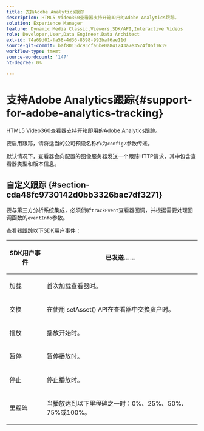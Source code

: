 ```yaml
---
title: 支持Adobe Analytics跟踪
description: HTML5 Video360查看器支持开箱即用的Adobe Analytics跟踪。
solution: Experience Manager
feature: Dynamic Media Classic,Viewers,SDK/API,Interactive Videos
role: Developer,User,Data Engineer,Data Architect
exl-id: 74a69d01-fa58-4d36-8598-992baf6ae11d
source-git-commit: baf8015dc93cfa6be0a841243a7e3524f06f1639
workflow-type: tm+mt
source-wordcount: '147'
ht-degree: 0%

---
```


# 支持Adobe Analytics跟踪{#support-for-adobe-analytics-tracking}

HTML5 Video360查看器支持开箱即用的Adobe Analytics跟踪。

要启用跟踪，请将适当的公司预设名称作为`config2`参数传递。

默认情况下，查看器会向配置的图像服务器发送一个跟踪HTTP请求，其中包含查看器类型和版本信息。

## 自定义跟踪 {#section-cda48fc9730142d0bb3326bac7df3271}

要与第三方分析系统集成，必须侦听`trackEvent`查看器回调，并根据需要处理回调函数的`eventInfo`参数。

<!--
The following code is an example of such handler function:

```javascript {.line-numbers}
var video360Viewer = new s7viewers.Video360Viewer({ 
 "containerId":"s7viewer", 
"params":{ 
 "asset":"Viewers/space_station_360-AVS", 
 "serverurl":"https://s7d9.scene7.com/is/image/", 
 "videoserverurl":"https://s7d9.scene7.com/is/content/" 
}, 
"handlers":{ 
 "trackEvent":function(objID, compClass, instName, timeStamp, eventInfo) { 
  //identify event type 
  var eventType = eventInfo.split(",")[0]; 
  switch (eventType) { 
   case "LOAD": 
    //custom event processing code 
    break; 
   //additional cases for other events 
} 
} 
} 
});
```
-->

查看器跟踪以下SDK用户事件：

<table id="table_5D090E6614974D968E1A93B5727D859C"> 
 <thead> 
  <tr> 
   <th colname="col1" class="entry"> <p>SDK用户事件 </p> </th> 
   <th colname="col2" class="entry"> <p>已发送…… </p> </th> 
  </tr> 
 </thead>
 <tbody> 
  <tr> 
   <td colname="col1"> <p> <span class="codeph">加载</span> </p> </td> 
   <td colname="col2"> <p>首次加载查看器时。 </p> </td> 
  </tr> 
  <tr> 
   <td colname="col1"> <p> <span class="codeph">交换</span> </p> </td> 
   <td colname="col2"> <p>在使用<span class="codeph"> setAsset() </span> API在查看器中交换资产时。 </p> </td> 
  </tr> 
  <tr> 
   <td colname="col1"> <p> <span class="codeph">播放</span> </p> </td> 
   <td colname="col2"> <p>播放开始时。 </p> </td> 
  </tr> 
  <tr> 
   <td colname="col1"> <p> <span class="codeph">暂停</span> </p> </td> 
   <td colname="col2"> <p>暂停播放时。 </p> </td> 
  </tr> 
  <tr> 
   <td colname="col1"> <p> <span class="codeph">停止</span> </p> </td> 
   <td colname="col2"> <p>停止播放时。 </p> </td> 
  </tr> 
  <tr> 
   <td colname="col1"> <p> <span class="codeph">里程碑</span> </p> </td> 
   <td colname="col2"> <p>当播放达到以下里程碑之一时：0%、25%、50%、75%或100%。 </p> </td> 
  </tr> 
 </tbody> 
</table>
